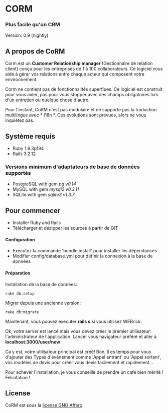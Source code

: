 # CORM
### Plus facile qu'un CRM
Version: 0.9 (nightly)

## A propos de CoRM
Corm est un **Customer Relationship manager** (Gestionnaire de relation client) conçu pour les entreprises de 1 à 100 collaborateurs. Ce logiciel vous aide à gérer vos relations entre chaque acteur qui composent votre environnement.

Corm ne contient pas de fonctionnalités superflues. Ce logiciel est construit pour vous aider, pas pour vous stopper avec des champs obligatoires lors d'un entretien ou quelque chose d'autre.

Pour l'instant, CoRM n'est pas modulaire et ne supporte pas la traduction multilingue avec * I18n *. Ces évolutions sont prévues, alors ne vous inquiétez pas.

## Système requis

 * Ruby 1.9.3p194
 * Rails 3.2.12

### Versions minimum d'adaptateurs de base de données supportés

 * PostgreSQL with gem *pg v0.14*
 * MySQL with gem *mysql2 v0.3.11*
 * SQLite with gem *sqlite3 v1.3.7*

## Pour commencer

 * Installer Ruby and Rails
 * Télécharger et dézipper les sources à partir de GIT

#### Configuration

 * Executez la commande 'bundle install' pour installer les dépendances
 * Modifier config/database.yml pour définir la connexion à la base de données

#### Préparation

Installation de la base de données:

```
rake db:setup
```

Migrer depuis une ancienne version:

```
rake db:migrate
```

Maintenant, vous pouvez executer **rails s** si vous utilisez WEBrick.

Ok, votre server est lancé mais vous devez créer le premier utilisateur: l'administrateur de l'application.
Lancer vous navigateur préféré et aller à **localhost:3000/user/new**

Ca y est, votre utilisateur principal est créé!
Bon, il es temps pour vous d'ajouter des Types d'évènement comme 'Appel entrant' ou  'Appel sortant', vos modèles de devis pour créer vous devis facilement et rapidement...

Pour achever l'installation, je vous conseille de prendre un café bien mérité !
Félicitation !

## License
CoRM est sous la [license GNU Affero](http://www.gnu.org/licenses/agpl-3.0.html "Liens vers la license GNU Affero").
